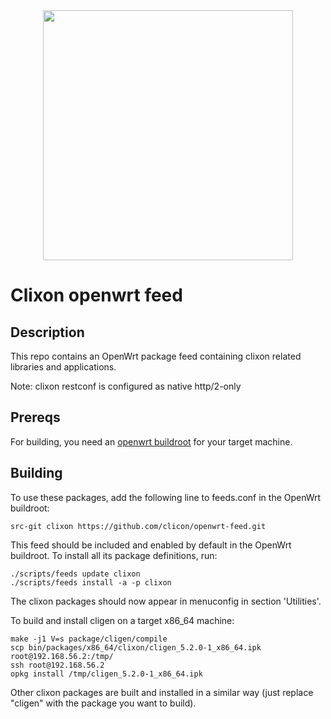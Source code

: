 <div align="center">
  <img src="https://www.clicon.org/Clixon_logga_liggande_med-ikon.png" width="400">
</div>

# Clixon openwrt feed

## Description

This repo contains an OpenWrt package feed containing clixon related libraries and applications.

Note: clixon restconf is configured as native http/2-only

## Prereqs

For building, you need an [openwrt buildroot](https://openwrt.org/docs/guide-developer/build-system/install-buildsystem) for your target machine.

## Building

To use these packages, add the following line to feeds.conf in the OpenWrt buildroot:

```
src-git clixon https://github.com/clicon/openwrt-feed.git
```

This feed should be included and enabled by default in the OpenWrt buildroot. To install all its package definitions, run:

```
./scripts/feeds update clixon
./scripts/feeds install -a -p clixon
```

The clixon packages should now appear in menuconfig in section 'Utilities'.

To build and install cligen on a target x86_64 machine:
```
make -j1 V=s package/cligen/compile
scp bin/packages/x86_64/clixon/cligen_5.2.0-1_x86_64.ipk root@192.168.56.2:/tmp/
ssh root@192.168.56.2
opkg install /tmp/cligen_5.2.0-1_x86_64.ipk
```

Other clixon packages are built and installed in a similar way (just replace "cligen" with the package you want to build).
